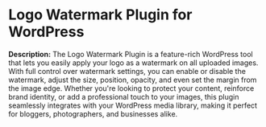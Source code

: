 # Logo Watermark Plugin for WordPress
**Description:** The Logo Watermark Plugin is a feature-rich WordPress tool that lets you easily apply your logo as a watermark on all uploaded images. With full control over watermark settings, you can enable or disable the watermark, adjust the size, position, opacity, and even set the margin from the image edge. Whether you're looking to protect your content, reinforce brand identity, or add a professional touch to your images, this plugin seamlessly integrates with your WordPress media library, making it perfect for bloggers, photographers, and businesses alike.
